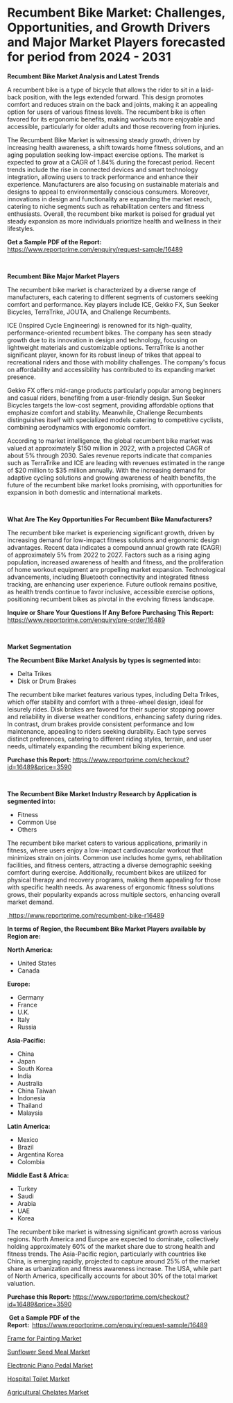 <p><h1>Recumbent Bike Market: Challenges, Opportunities, and Growth Drivers and Major Market Players forecasted for period from 2024 - 2031</h1></p><p><strong>Recumbent Bike Market Analysis and Latest Trends</strong></p>
<p><p>A recumbent bike is a type of bicycle that allows the rider to sit in a laid-back position, with the legs extended forward. This design promotes comfort and reduces strain on the back and joints, making it an appealing option for users of various fitness levels. The recumbent bike is often favored for its ergonomic benefits, making workouts more enjoyable and accessible, particularly for older adults and those recovering from injuries.</p><p>The Recumbent Bike Market is witnessing steady growth, driven by increasing health awareness, a shift towards home fitness solutions, and an aging population seeking low-impact exercise options. The market is expected to grow at a CAGR of 1.84% during the forecast period. Recent trends include the rise in connected devices and smart technology integration, allowing users to track performance and enhance their experience. Manufacturers are also focusing on sustainable materials and designs to appeal to environmentally conscious consumers. Moreover, innovations in design and functionality are expanding the market reach, catering to niche segments such as rehabilitation centers and fitness enthusiasts. Overall, the recumbent bike market is poised for gradual yet steady expansion as more individuals prioritize health and wellness in their lifestyles.</p></p>
<p><strong>Get a Sample PDF of the Report:&nbsp;</strong> <a href="https://www.reportprime.com/enquiry/request-sample/16489?utm_campaign=9&utm_medium=2&utm_source=Github&utm_content=ia&utm_term=24122024&utm_id=recumbent-bike">https://www.reportprime.com/enquiry/request-sample/16489</a></p>
<p>&nbsp;</p>
<p><strong>Recumbent Bike Major Market Players</strong></p>
<p><p>The recumbent bike market is characterized by a diverse range of manufacturers, each catering to different segments of customers seeking comfort and performance. Key players include ICE, Gekko FX, Sun Seeker Bicycles, TerraTrike, JOUTA, and Challenge Recumbents.</p><p>ICE (Inspired Cycle Engineering) is renowned for its high-quality, performance-oriented recumbent bikes. The company has seen steady growth due to its innovation in design and technology, focusing on lightweight materials and customizable options. TerraTrike is another significant player, known for its robust lineup of trikes that appeal to recreational riders and those with mobility challenges. The company's focus on affordability and accessibility has contributed to its expanding market presence.</p><p>Gekko FX offers mid-range products particularly popular among beginners and casual riders, benefiting from a user-friendly design. Sun Seeker Bicycles targets the low-cost segment, providing affordable options that emphasize comfort and stability. Meanwhile, Challenge Recumbents distinguishes itself with specialized models catering to competitive cyclists, combining aerodynamics with ergonomic comfort.</p><p>According to market intelligence, the global recumbent bike market was valued at approximately $150 million in 2022, with a projected CAGR of about 5% through 2030. Sales revenue reports indicate that companies such as TerraTrike and ICE are leading with revenues estimated in the range of $20 million to $35 million annually. With the increasing demand for adaptive cycling solutions and growing awareness of health benefits, the future of the recumbent bike market looks promising, with opportunities for expansion in both domestic and international markets.</p></p>
<p>&nbsp;</p>
<p><strong>What Are The Key Opportunities For Recumbent Bike Manufacturers?</strong></p>
<p><p>The recumbent bike market is experiencing significant growth, driven by increasing demand for low-impact fitness solutions and ergonomic design advantages. Recent data indicates a compound annual growth rate (CAGR) of approximately 5% from 2022 to 2027. Factors such as a rising aging population, increased awareness of health and fitness, and the proliferation of home workout equipment are propelling market expansion. Technological advancements, including Bluetooth connectivity and integrated fitness tracking, are enhancing user experience. Future outlook remains positive, as health trends continue to favor inclusive, accessible exercise options, positioning recumbent bikes as pivotal in the evolving fitness landscape.</p></p>
<p><strong>Inquire or Share Your Questions If Any Before Purchasing This Report:</strong> <a href="https://www.reportprime.com/enquiry/pre-order/16489?utm_campaign=9&utm_medium=2&utm_source=Github&utm_content=ia&utm_term=24122024&utm_id=recumbent-bike">https://www.reportprime.com/enquiry/pre-order/16489</a></p>
<p>&nbsp;</p>
<p><strong>Market Segmentation</strong></p>
<p><strong>The Recumbent Bike Market Analysis by types is segmented into:</strong></p>
<p><ul><li>Delta Trikes</li><li>Disk or Drum Brakes</li></ul></p>
<p><p>The recumbent bike market features various types, including Delta Trikes, which offer stability and comfort with a three-wheel design, ideal for leisurely rides. Disk brakes are favored for their superior stopping power and reliability in diverse weather conditions, enhancing safety during rides. In contrast, drum brakes provide consistent performance and low maintenance, appealing to riders seeking durability. Each type serves distinct preferences, catering to different riding styles, terrain, and user needs, ultimately expanding the recumbent biking experience.</p></p>
<p><strong>Purchase this Report:&nbsp;</strong><a href="https://www.reportprime.com/checkout?id=16489&price=3590&utm_campaign=9&utm_medium=2&utm_source=Github&utm_content=ia&utm_term=24122024&utm_id=recumbent-bike">https://www.reportprime.com/checkout?id=16489&price=3590</a></p>
<p>&nbsp;</p>
<p><strong>The Recumbent Bike Market Industry Research by Application is segmented into:</strong></p>
<p><ul><li>Fitness</li><li>Common Use</li><li>Others</li></ul></p>
<p><p>The recumbent bike market caters to various applications, primarily in fitness, where users enjoy a low-impact cardiovascular workout that minimizes strain on joints. Common use includes home gyms, rehabilitation facilities, and fitness centers, attracting a diverse demographic seeking comfort during exercise. Additionally, recumbent bikes are utilized for physical therapy and recovery programs, making them appealing for those with specific health needs. As awareness of ergonomic fitness solutions grows, their popularity expands across multiple sectors, enhancing overall market demand.</p></p>
<p><a href="https://www.reportprime.com/recumbent-bike-r16489?utm_campaign=9&utm_medium=2&utm_source=Github&utm_content=ia&utm_term=24122024&utm_id=recumbent-bike">&nbsp;https://www.reportprime.com/recumbent-bike-r16489</a></p>
<p><strong>In terms of Region, the Recumbent Bike Market Players available by Region are:</strong></p>
<p>
    <p> <strong> North America: </strong>
        <ul>
            <li>United States</li>
            <li>Canada</li>
        </ul>
        </p> 
    <p> <strong> Europe: </strong>
        <ul>
            <li>Germany</li>
            <li>France</li>
            <li>U.K.</li>
            <li>Italy</li>
            <li>Russia</li>
        </ul>
        </p> 
    <p> <strong> Asia-Pacific: </strong>
        <ul>
            <li>China</li>
            <li>Japan</li>
            <li>South Korea</li>
            <li>India</li>
            <li>Australia</li>
            <li>China Taiwan</li>
            <li>Indonesia</li>
            <li>Thailand</li>
            <li>Malaysia</li>
        </ul>
        </p> 
    <p> <strong> Latin America: </strong>
        <ul>
            <li>Mexico</li>
            <li>Brazil</li>
            <li>Argentina Korea</li>
            <li>Colombia</li>
        </ul>
        </p> 
    <p> <strong> Middle East & Africa: </strong>
        <ul>
            <li>Turkey</li>
            <li>Saudi</li>
            <li>Arabia</li>
            <li>UAE</li>
            <li>Korea</li>
        </ul>
    </p>
    </p>
<p><p>The recumbent bike market is witnessing significant growth across various regions. North America and Europe are expected to dominate, collectively holding approximately 60% of the market share due to strong health and fitness trends. The Asia-Pacific region, particularly with countries like China, is emerging rapidly, projected to capture around 25% of the market share as urbanization and fitness awareness increase. The USA, while part of North America, specifically accounts for about 30% of the total market valuation.</p></p>
<p><strong>Purchase this Report: </strong><a href="https://www.reportprime.com/checkout?id=16489&price=3590&utm_campaign=9&utm_medium=2&utm_source=Github&utm_content=ia&utm_term=24122024&utm_id=recumbent-bike">https://www.reportprime.com/checkout?id=16489&price=3590</a></p>
<p>&nbsp;<strong>Get a Sample PDF of the Report:&nbsp;&nbsp;</strong><a href="https://www.reportprime.com/enquiry/request-sample/16489?utm_campaign=9&utm_medium=2&utm_source=Github&utm_content=ia&utm_term=24122024&utm_id=recumbent-bike">https://www.reportprime.com/enquiry/request-sample/16489</a></p>
<p><strong></strong></p>
<p><p><a href="https://www.linkedin.com/pulse/c-glance-reports-anmec?utm_campaign=9&utm_medium=2&utm_source=Github&utm_content=ia&utm_term=24122024&utm_id=recumbent-bike">Frame for Painting Market</a></p><p><a href="https://github.com/SanjidaMahmud54/Market-Research-Report-List-1/blob/main/sunflower-seed-meal-market.md?utm_campaign=9&utm_medium=2&utm_source=Github&utm_content=ia&utm_term=24122024&utm_id=recumbent-bike">Sunflower Seed Meal Market</a></p><p><a href="https://www.linkedin.com/pulse/f-my-mkt-intel-xkfif?utm_campaign=9&utm_medium=2&utm_source=Github&utm_content=ia&utm_term=24122024&utm_id=recumbent-bike">Electronic Piano Pedal Market</a></p><p><a href="https://www.linkedin.com/pulse/hospital-toilet-market-size-growing-cagr-76-forecast-till-2031-5ou0f?utm_campaign=9&utm_medium=2&utm_source=Github&utm_content=ia&utm_term=24122024&utm_id=recumbent-bike">Hospital Toilet Market</a></p><p><a href="https://github.com/hgf64gh/Market-Research-Report-List-1/blob/main/agricultural-chelates-market.md?utm_campaign=9&utm_medium=2&utm_source=Github&utm_content=ia&utm_term=24122024&utm_id=recumbent-bike">Agricultural Chelates Market</a></p></p>